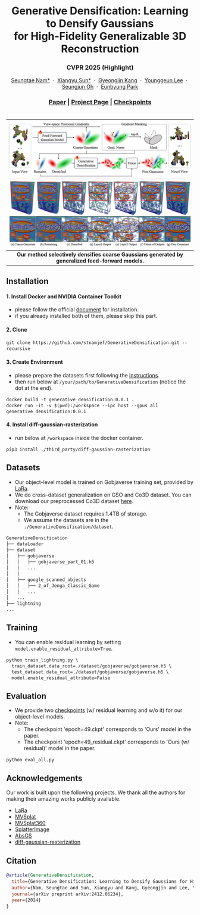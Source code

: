 <p align="center">
  <h1 align="center">
  Generative Densification: Learning to Densify Gaussians <br> for High-Fidelity Generalizable 3D Reconstruction
  </h1>
  <h3 align="center">CVPR 2025 (Highlight)</h3>
  <p align="center">
    <a href="https://github.com/stnamjef">Seungtae Nam*</a>
    &nbsp;·&nbsp;
    <a href="https://scholar.google.com/citations?user=VLzxTrAAAAAJ&hl=ko&oi=ao">Xiangyu Sun*</a>
    &nbsp;·&nbsp;
    <a href="https://github.com/Gynjn">Gyeongjin Kang</a>
    &nbsp;·&nbsp;
    <a href="https://github.com/Younggeun-L">Younggeun Lee</a>
    &nbsp;·&nbsp;
    <a href="https://github.com/ohsngjun">Seungjun Oh</a>
    &nbsp;·&nbsp;
    <a href="https://silverbottlep.github.io/">Eunbyung Park</a>
  </p>
  <h3 align="center">
  <a href="https://arxiv.org/abs/2412.06234">Paper</a> | 
  <a href="https://stnamjef.github.io/GenerativeDensification/">Project Page</a> |
  <a href="https://huggingface.co/Xiang12yu/GDM-object/tree/main">Checkpoints</a> 
  </h3>
  <div style="padding-top: 5px;"></div>
</p>

|![teaser](./assets/teaser.jpg)|
|:--:|
| **Our method selectively densifies coarse Gaussians generated by generalized feed-forward models.** |

## Installation
#### 1. Install Docker and NVIDIA Container Toolkit
* please follow the official [document](https://docs.nvidia.com/datacenter/cloud-native/container-toolkit/install-guide.html#docker) for installation.
* if you already installed both of them, please skip this part.

#### 2. Clone
```
git clone https://github.com/stnamjef/GenerativeDensification.git --recursive
```

#### 3. Create Environment
* please prepare the datasets first following the [instructions](#datasets).
* then run below at `/your/path/to/GenerativeDensification` (notice the dot at the end).
```
docker build -t generative_densification:0.0.1 .
docker run -it -v $(pwd):/workspace --ipc host --gpus all generative_densification:0.0.1
```

#### 4. Install diff-gaussian-rasterization
* run below at `/workspace` inside the docker container.
```
pip3 install ./third_party/diff-gaussian-rasterization
```

## Datasets
* Our object-level model is trained on Gobjaverse training set, provided by [LaRa](https://github.com/autonomousvision/LaRa?tab=readme-ov-file#dataset).
* We do cross-dataset generalization on GSO and Co3D dataset. You can download our preprocessed Co3D dataset [here](https://huggingface.co/datasets/Xiang12yu/Co3D/tree/main).
* Note: 
  * The Gobjaverse dataset requires 1.4TB of storage.
  * We assume the datasets are in the `./GenerativeDensification/dataset`.

```shell
GenerativeDensification
├── dataLoader
├── dataset
│   ├── gobjaverse
│   │   ├── gobjaverse_part_01.h5
│   │   ...
│   │
│   ├── google_scanned_objects
│   │   ├── 2_of_Jenga_Classic_Game
│   │   ...
│   ...
├── lightning
...
```

## Training
* You can enable residual learning by setting `model.enable_residual_attribute=True`.
```
python train_lightning.py \
  train_dataset.data_root=./dataset/gobjaverse/gobjaverse.h5 \
  test_dataset.data_root=./dataset/gobjaverse/gobjaverse.h5 \
  model.enable_residual_attribute=False
```

## Evaluation
* We provide two [checkpoints](https://huggingface.co/Xiang12yu/GDM-object/tree/main) (w/ residual learning and w/o it) for our object-level models.
* Note: 
  * The checkpoint 'epoch=49.ckpt' corresponds to 'Ours' model in the paper.
  * The checkpoint 'epoch=49_residual.ckpt' corresponds to 'Ours (w/ residual)' model in the paper.
```
python eval_all.py
```

## Acknowledgements
Our work is built upon the following projects.
We thank all the authors for making their amazing works publicly available.
* [LaRa](https://github.com/autonomousvision/LaRa)
* [MVSplat](https://github.com/donydchen/mvsplat)
* [MVSplat360](https://github.com/donydchen/mvsplat360)
* [SplatterImage](https://github.com/szymanowiczs/splatter-image)
* [AbsGS](https://github.com/TY424/AbsGS)
* [diff-gaussian-rasterization](https://github.com/ashawkey/diff-gaussian-rasterization)

## Citation
```bibtex
@article{GenerativeDensification,
  title={Generative Densification: Learning to Densify Gaussians for High-Fidelity Generalizable 3D Reconstruction}, 
  author={Nam, Seungtae and Sun, Xiangyu and Kang, Gyeongjin and Lee, Younggeun and Oh, Seungjun and Park, Eunbyung},
  journal={arXiv preprint arXiv:2412.06234},
  year={2024}
}
```
